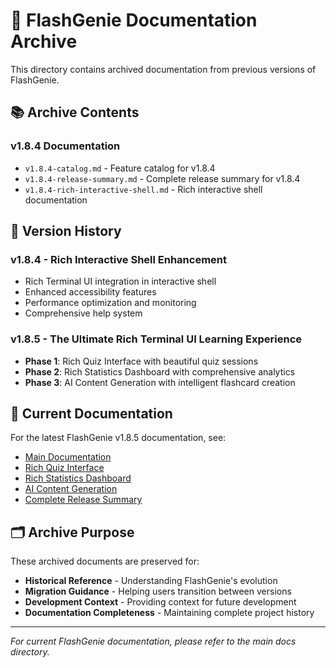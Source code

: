 # 📁 FlashGenie Documentation Archive

This directory contains archived documentation from previous versions of FlashGenie.

## 📚 **Archive Contents**

### **v1.8.4 Documentation**
- `v1.8.4-catalog.md` - Feature catalog for v1.8.4
- `v1.8.4-release-summary.md` - Complete release summary for v1.8.4
- `v1.8.4-rich-interactive-shell.md` - Rich interactive shell documentation

## 🔄 **Version History**

### **v1.8.4 - Rich Interactive Shell Enhancement**
- Rich Terminal UI integration in interactive shell
- Enhanced accessibility features
- Performance optimization and monitoring
- Comprehensive help system

### **v1.8.5 - The Ultimate Rich Terminal UI Learning Experience**
- **Phase 1**: Rich Quiz Interface with beautiful quiz sessions
- **Phase 2**: Rich Statistics Dashboard with comprehensive analytics
- **Phase 3**: AI Content Generation with intelligent flashcard creation

## 📖 **Current Documentation**

For the latest FlashGenie v1.8.5 documentation, see:
- [Main Documentation](../index.md)
- [Rich Quiz Interface](../v1.8.5-rich-quiz-interface.md)
- [Rich Statistics Dashboard](../v1.8.5-statistics-dashboard.md)
- [AI Content Generation](../v1.8.5-ai-content-generation.md)
- [Complete Release Summary](../v1.8.5-complete-release-summary.md)

## 🗂️ **Archive Purpose**

These archived documents are preserved for:
- **Historical Reference** - Understanding FlashGenie's evolution
- **Migration Guidance** - Helping users transition between versions
- **Development Context** - Providing context for future development
- **Documentation Completeness** - Maintaining complete project history

---

*For current FlashGenie documentation, please refer to the main docs directory.*

